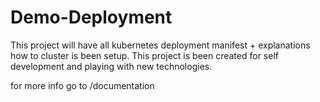 # Demo-Deployment

This project will have all kubernetes deployment manifest + explanations how to cluster is been setup.
This project is been created for self development and playing with new technologies.

for more info go to /documentation
